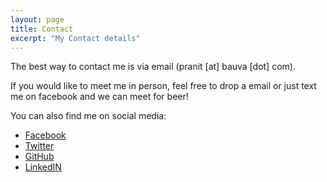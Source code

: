 ```yaml
---
layout: page
title: Contact
excerpt: "My Contact details"
---
```


The best way to contact me is via email (pranit [at] bauva [dot] com).

If you would like to meet me in person, feel free to drop a email or
just text me on facebook and we can meet for beer!

You can also find me on social media:
 * [Facebook](https://www.facebook.com/pranit.bauva)
 * [Twitter](https://twitter.com/pranitbauva1997)
 * [GitHub](https://github.com/pranitbauva1997)
 * [LinkedIN](https://www.linkedin.com/in/pranitbauva/)
